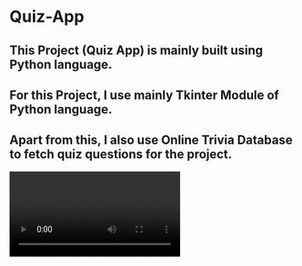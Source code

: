 # Quiz-App
<span><h2><b>This Project (Quiz App) is mainly built using Python language.</b></h2></span>
<span><h2><b>For this Project, I use mainly Tkinter Module of Python language.</b></h2></span>
<span><h2><b>Apart from this, I also use Online Trivia Database to fetch quiz questions for the project.</b></h2></span>
<video controls>
  <source src="Images/QUIZ APP VIDEO.mp4" type="video/mp4">
</video>
